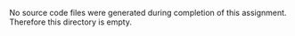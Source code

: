 No source code files were generated during completion of this assignment. Therefore this directory is empty.
